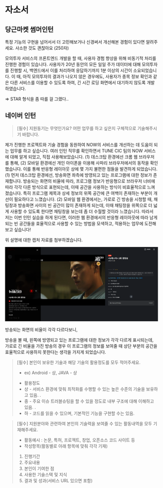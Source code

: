 # 자소서 

## 당근마켓 썸머인턴  

 특정 기능의 구현을 넘어서서 더 고민해보거나 신경써서 개선해본 경험이 있다면 알려주세요. 사소한 것도 괜찮아요 (250자)

모의투자 서비스의 프론트엔드 개발을 할 때, 사용자 경험 향상을 위해 비동기적 처리를 진행한 경험이 있습니다. 사용자가 20년 동안의 모든 일일 주가 데이터에 대해 모의투자를 진행할 시, 백엔드에서 이를 처리하여 응답하기까지 1분 이상의 시간이 소요되었습니다. 이 때,  아직 모의투자의 결과가 나오지 않은 경우에도, 사용자가 종목 정보 확인과 같은 다른 서비스를 이용할 수 있도록 하여, 긴 시간 로딩 화면에서 대기하지 않도록 개발하였습니다. 

=> STAR 형식을 좀 따를 걸 그랬다.. 



## 네이버 인턴 

> [필수] 지원동기는 무엇인가요? 어떤 업무를 하고 싶은지 구체적으로 기술해주시기 바랍니다.



제가 진행한 프로젝트와 기술 경험을 동원하여 NOW의 서비스를 개선하는 데 도움이 되는 업무를 하고 싶습니다. 여러 인턴 직무를 확인하면서 TUNE CIC 팀의 NOW 서비스에 대해 알게 되었고, 직접 사용해보았습니다. 
(1) 데스크탑 환경에선 크롬 웹 브라우저를 통해,  (2) 모바일 환경에선 개인 아이폰을 이용해 사파리 브라우저에서의 동작을 확인했습니다. 이를 통해 반응형 레이아웃 상에 몇 가지 불편한 점들을 발견하게 되었습니다.
(1) 먼저 데스크탑 환경에선, 방송화면 좌측에 방영되고 있는 프로그램에 대한 정보가 존재합니다. 방송되는 화면의 비율에 따라, 프로그램 정보가 반응형으로 브라우저 너비에 따라 각각 다른 방식으로 표현되는데, 이때 공간을 사용하는 방식이 비효율적으로 느껴졌습니다. 특히 프로그램 제목과 상세 정보의 위쪽 공간에 큰 여백이 존재하는 부분이 개선이 필요하다고 느꼈습니다. 
(2) 모바일 웹 환경에서는, 가로로 긴 방송을 시청할 때, 채팅창과 방송화면 사이의 빈 공간이 많이 존재하게 되는데, 이때 채팅창을 위쪽으로 더 넓게 사용할 수 있도록 한다면 채팅창을 보는데 좀 더 수월할 것이라 느꼈습니다. 
따라서 저는 이번 인턴 실습을 하게 된다면, 이러한 웹 환경에서의 반응형 레이아웃에 따라 남게되는 빈 공간들을 효율적으로 사용할 수 있는 방법을 모색하고, 적용하는 업무에 도전해보고 싶습니다!

위 설명에 대한 캡처 자료를 첨부하겠습니다. 



![2](2022-05-22_job.assets/2.png)







방송되는 화면의 비율이 각각 다르다보니, 

방송을 볼 때, 왼쪽에 방영되고 있는 프로그램에 대한 정보가 각각 다르게 표시되는데, 가로로 긴 비율을 가진 방송의 경우 이 프로그램의 정보를 보여줄 때 상단 부분의 공간을 효율적으로 사용하지 못한다는 생각을 가지게 되었습니다. 

>[필수] 본인이 보유한 기술과 해당 기술의 활용정도를 모두 적어주세요. 
>
>- ex) Android - 상, JAVA - 상
>
>* 활용정도 
>  * 상 - 서비스 환경에 맞춰 최적화를 수행할 수 있는 높은 수준의 기술을 보유하고 있음. . 
>  * 중 - 주요 이슈 트러블슈팅을 할 수 있을 정도로 내부 구조에 대해 이해하고 있음. . 
>  * 하 - 코드를 읽을 수 있으며, 기본적인 기능을 구현할 수는 있음.



>[필수] 지원분야와 관련하여 본인의 기술력을 보여줄 수 있는 활동내역을 모두 기재해주세요. 
>
>* 활동예시 : 논문, 특허, 프로젝트, 창업, 오픈소스 코드 사이트 등 
>* 작성항목(활동별로 아래 항목에 맞춰 각각 기재) 
>  1. 진행기간 
>  2. 주요내용 
>  3. 본인이 기여한 점 
>  4. 사용한 기술스택 및 지식 
>  5. 결과 및 성과(서비스 URL 있으면 포함)





